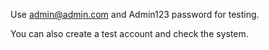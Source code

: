 Use admin@admin.com and Admin123 password for testing.

You can also create a test account and check the system. 

